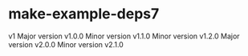 # make-example-deps7
v1
Major version v1.0.0
Minor version v1.1.0
Minor version v1.2.0
Major version v2.0.0
Minor version v2.1.0
